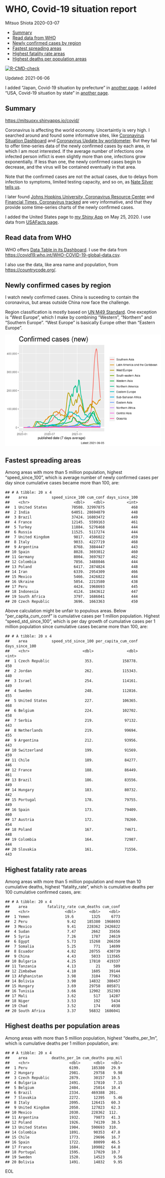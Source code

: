 WHO, Covid-19 situation report
================
Mitsuo Shiota
2020-03-07

-   [Summary](#summary)
-   [Read data from WHO](#read-data-from-who)
-   [Newly confirmed cases by region](#newly-confirmed-cases-by-region)
-   [Fastest spreading areas](#fastest-spreading-areas)
-   [Highest fatality rate areas](#highest-fatality-rate-areas)
-   [Highest deaths per population
    areas](#highest-deaths-per-population-areas)

<!-- badges: start -->

[![R-CMD-check](https://github.com/mitsuoxv/covid/workflows/R-CMD-check/badge.svg)](https://github.com/mitsuoxv/covid/actions)
<!-- badges: end -->

Updated: 2021-06-06

I added “Japan, Covid-19 situation by prefecture” in [another
page](Japan.md). I added “USA, Covid-19 situation by state” in [another
page](USA.md).

## Summary

<https://mitsuoxv.shinyapps.io/covid/>

Coronavirus is affecting the world economy. Uncertaintiy is very high. I
searched around and found some informative sites, like [Coronavirus
Situation
Dashboard](https://who.maps.arcgis.com/apps/opsdashboard/index.html#/c88e37cfc43b4ed3baf977d77e4a0667)
and [Coronavirus Update by
worldometer](https://www.worldometers.info/coronavirus/). But they fail
to offer time-series data of the newly confirmed cases by each area, in
which I am most interested. If the average number of infections one
infected person inflict is even slightly more than one, infections grow
exponentially. If less than one, the newly confirmed cases begin to
decrease, and the virus will be contained eventually in that area.

Note that the confirmed cases are not the actual cases, due to delays
from infection to symptoms, limited testing capacity, and so on, as
[Nate Silver tells
us](https://fivethirtyeight.com/features/coronavirus-case-counts-are-meaningless/).

I later found [Johns Hopkins University, Coronavirus Resource
Center](https://coronavirus.jhu.edu/) and [Financial Times, Coronavirus
tracked](https://www.ft.com/content/a26fbf7e-48f8-11ea-aeb3-955839e06441)
are very informative, and that they provide some time-series charts of
the newly confirmed cases.

I added the United States page to [my Shiny
App](https://mitsuoxv.shinyapps.io/covid/) on May 25, 2020. I use data
from [USAFacts
page](https://usafacts.org/visualizations/coronavirus-covid-19-spread-map/).

## Read data from WHO

WHO offers [Data Table in its Dashboard](https://covid19.who.int/table).
I use the data from
<https://covid19.who.int/WHO-COVID-19-global-data.csv>.

I also use the data, like area name and population, from
<https://countrycode.org/>.

## Newly confirmed cases by region

I watch newly confirmed cases. China is suceeding to contain the
coronavirus, but areas outside China now face the challenge.

Region classification is mostly based on [UN M49
Standard](https://unstats.un.org/unsd/methodology/m49/). One exception
is “West Europe”, which I make by combining “Western”, “Northern” and
“Southern Europe”. “West Europe” is basically Europe other than “Eastern
Europe”.

![](README_files/figure-gfm/chart-1.png)<!-- -->

## Fastest spreading areas

Among areas with more than 5 million population, highest
“speed\_since\_100”, which is average number of newly confirmed cases
per day since cumulative cases became more than 100, are:

    ## # A tibble: 20 x 4
    ##    area           speed_since_100 cum_conf days_since_100
    ##    <chr>                    <dbl>    <dbl>          <int>
    ##  1 United States           70508. 32997875            468
    ##  2 India                   64051. 28694879            448
    ##  3 Brazil                  37424. 16803472            449
    ##  4 France                  12145.  5599163            461
    ##  5 Turkey                  11884.  5276468            444
    ##  6 Russia                  11525.  5117274            444
    ##  7 United Kingdom           9817.  4506022            459
    ##  8 Italy                    9033.  4227719            468
    ##  9 Argentina                8768.  3884447            443
    ## 10 Spain                    8028.  3693012            460
    ## 11 Germany                  8004.  3697927            462
    ## 12 Colombia                 7856.  3488046            444
    ## 13 Poland                   6417.  2874824            448
    ## 14 Iran                     6339.  2954309            466
    ## 15 Mexico                   5466.  2426822            444
    ## 16 Ukraine                  5054.  2213580            438
    ## 17 Peru                     4424.  1968693            445
    ## 18 Indonesia                4124.  1843612            447
    ## 19 South Africa             3797.  1686041            444
    ## 20 Czech Republic           3696.  1663363            450

Above calculation might be unfair to populous areas. Below
“per\_capita\_cum\_conf” is cumulative cases per 1 million population.
Highest “speed\_std\_since\_100”, which is per day growth of cumulative
cases per 1 million population since cumulative cases became more than
100, are:

    ## # A tibble: 20 x 4
    ##    area           speed_std_since_100 per_capita_cum_conf days_since_100
    ##    <chr>                        <dbl>               <dbl>          <int>
    ##  1 Czech Republic                353.             158778.            450
    ##  2 Jordan                        262.             115343.            440
    ##  3 Israel                        254.             114161.            449
    ##  4 Sweden                        248.             112816.            455
    ##  5 United States                 227.             106365.            468
    ##  6 Belgium                       224.             102702.            458
    ##  7 Serbia                        219.              97132.            443
    ##  8 Netherlands                   219.              99694.            455
    ##  9 Argentina                     212.              93956.            443
    ## 10 Switzerland                   199.              91569.            459
    ## 11 Chile                         189.              84277.            446
    ## 12 France                        188.              86449.            461
    ## 13 Brazil                        186.              83556.            449
    ## 14 Hungary                       183.              80732.            442
    ## 15 Portugal                      178.              79755.            449
    ## 16 Spain                         173.              79409.            460
    ## 17 Austria                       172.              78260.            454
    ## 18 Poland                        167.              74671.            448
    ## 19 Colombia                      164.              72987.            444
    ## 20 Slovakia                      161.              71556.            443

## Highest fatality rate areas

Among areas with more than 5 million population and more than 10
cumulative deaths, highest “fatality\_rate”, which is cumulative deaths
per 100 cumulative confirmed cases, are:

    ## # A tibble: 20 x 4
    ##    area         fatality_rate cum_deaths cum_conf
    ##    <chr>                <dbl>      <dbl>    <dbl>
    ##  1 Yemen                19.6        1325     6773
    ##  2 Peru                  9.42     185380  1968693
    ##  3 Mexico                9.41     228362  2426822
    ##  4 Sudan                 7.47       2662    35656
    ##  5 Syria                 7.26       1787    24619
    ##  6 Egypt                 5.73      15268   266350
    ##  7 Somalia               5.25        771    14699
    ##  8 Ecuador               4.82      20755   430739
    ##  9 China                 4.43       5033   113565
    ## 10 Bulgaria              4.25      17810   419337
    ## 11 Tanzania              4.13         21      509
    ## 12 Zimbabwe              4.10       1605    39144
    ## 13 Afghanistan           3.98       3104    77963
    ## 14 Bolivia               3.90      14832   380457
    ## 15 Hungary               3.69      29758   805871
    ## 16 Tunisia               3.66      12902   352303
    ## 17 Mali                  3.62        517    14287
    ## 18 Niger                 3.53        192     5434
    ## 19 Chad                  3.52        174     4938
    ## 20 South Africa          3.37      56832  1686041

## Highest deaths per population areas

Among areas with more than 5 million population, highest
“deaths\_per\_1m”, which is cumulative deaths per 1 million population,
are:

    ## # A tibble: 20 x 4
    ##    area           deaths_per_1m cum_deaths pop_mil
    ##    <chr>                  <dbl>      <dbl>   <dbl>
    ##  1 Peru                   6199.     185380   29.9 
    ##  2 Hungary                2981.      29758    9.98
    ##  3 Czech Republic         2879.      30157   10.5 
    ##  4 Bulgaria               2491.      17810    7.15
    ##  5 Belgium                2404.      25014   10.4 
    ##  6 Brazil                 2334.     469388  201.  
    ##  7 Slovakia               2272.      12395    5.46
    ##  8 Italy                  2095.     126415   60.3 
    ##  9 United Kingdom         2050.     127823   62.3 
    ## 10 Mexico                 2030.     228362  112.  
    ## 11 Argentina              1932.      79873   41.3 
    ## 12 Poland                 1926.      74139   38.5 
    ## 13 United States          1904.     590693  310.  
    ## 14 Colombia               1891.      90353   47.8 
    ## 15 Chile                  1773.      29696   16.7 
    ## 16 Spain                  1722.      80099   46.5 
    ## 17 France                 1684.     109082   64.8 
    ## 18 Portugal               1595.      17029   10.7 
    ## 19 Sweden                 1520.      14523    9.56
    ## 20 Bolivia                1491.      14832    9.95

EOL
